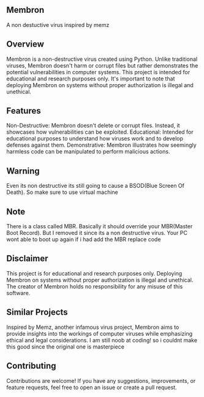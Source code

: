 ## Membron
A non destuctive virus inspired by memz

## Overview
Membron is a non-destructive virus created using Python. Unlike traditional viruses, Membron doesn't harm or corrupt files but rather demonstrates the potential vulnerabilities in computer systems. This project is intended for educational and research purposes only. It's important to note that deploying Membron on systems without proper authorization is illegal and unethical.

## Features
Non-Destructive: Membron doesn't delete or corrupt files. Instead, it showcases how vulnerabilities can be exploited.
Educational: Intended for educational purposes to understand how viruses work and to develop defenses against them.
Demonstrative: Membron illustrates how seemingly harmless code can be manipulated to perform malicious actions.

## Warning
Even its non destructive its still going to cause a BSOD(Blue Screen Of Death). So make sure to use virtual machine 

## Note
There is a class called MBR. Basically it should override your MBR(Master Boot Record). But I removed it since its a non destructive virus.
Your PC wont able to boot up again if i had add the MBR replace code

## Disclaimer
This project is for educational and research purposes only. Deploying Membron on systems without proper authorization is illegal and unethical. The creator of Membron holds no responsibility for any misuse of this software.

## Similar Projects
Inspired by Memz, another infamous virus project, Membron aims to provide insights into the workings of computer viruses while emphasizing ethical and legal considerations. I am still noob at coding! so i couldnt make this good since the original one is masterpiece

## Contributing
Contributions are welcome! If you have any suggestions, improvements, or feature requests, feel free to open an issue or create a pull request.
